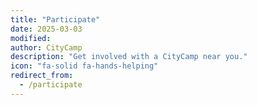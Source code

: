 ```yaml
---
title: "Participate"
date: 2025-03-03
modified: 
author: CityCamp
description: "Get involved with a CityCamp near you."
icon: "fa-solid fa-hands-helping"
redirect_from:
  - /participate
---
```

